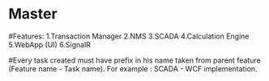 # Master

#Features:
  1.Transaction Manager
  2.NMS
  3.SCADA
  4.Calculation Engine
  5.WebApp (UI)
  6.SignalR
  
#Every task created must have prefix in his name taken from parent feature (Feature name - Task name). For example : SCADA - WCF implementation.
